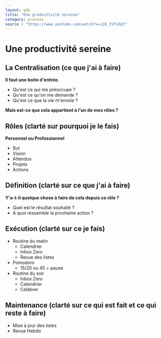 ```yaml
---
layout: gdp
title: "Une productivité sereine"
category: process
source : "https://www.youtube.com/watch?v=i1K_IVTvXpY"
---
```


# Une productivité sereine

## La Centralisation (ce que j'ai à faire)

<p style="text-align: justify;">
  <strong>Il faut une boite d'entrée.</strong>
</p>

- Qu'est ce qui me préoccupe ?
- Qu'est ce qu'on me demande ?
- Qu'est ce que la vie m'envoie ?

<p style="text-align: justify;">
  <strong>Mais est-ce que cela appartient à l'un de mes rôles ?</strong>
</p>

## Rôles (clarté sur pourquoi je le fais)

<p style="text-align: justify;">
  <strong>Personnel ou Professionnel</strong>
</p>

- But
- Vision
- Attendus
- Projets
- Actions

## Définition (clarté sur ce que j'ai à faire)

<p style="text-align: justify;">
  <strong>Y'a-t-il quelque chose à faire de cela depuis ce rôle ?</strong>
</p>

- Quel est le résultat souhaité ?
- A quoi ressemble la prochaine action ?

## Exécution (clarté sur ce je fais)

- Routine du matin
  - Calendrier
  - Inbox Zero
  - Revue des listes
- Pomodoro
  - 15/20 ou 45 + pause
- Routine du soir
  - Inbox Zero
  - Calendrier
  - Célébrer
 
## Maintenance (clarté sur ce qui est fait et ce qui reste à faire)

- Mise à jour des listes
- Revue Hebdo

